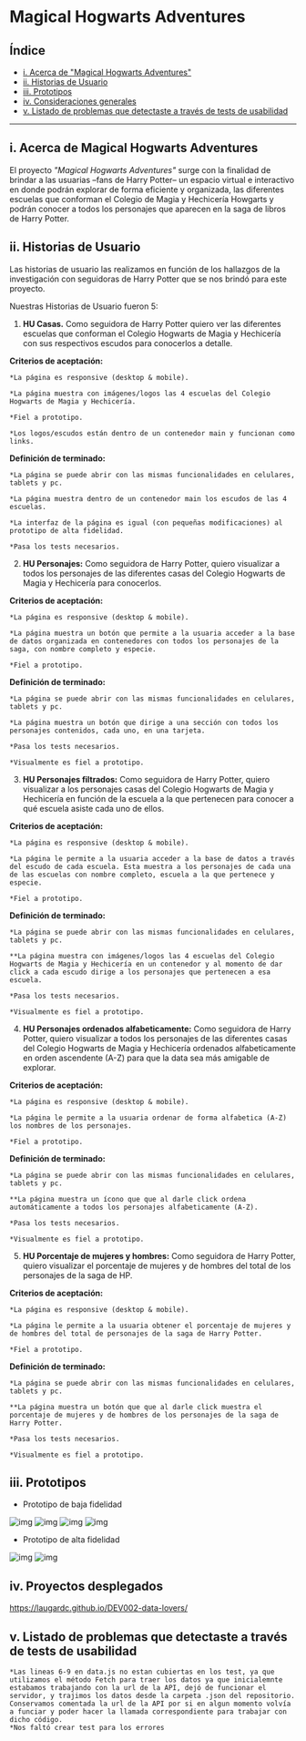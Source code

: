 # Magical Hogwarts Adventures

## Índice

* [i. Acerca de "Magical Hogwarts Adventures"](#1-acerca-de-Magical_Hogwarts-Adventures)
* [ii. Historias de Usuario](#2-historias-de-usuario)
* [iii. Prototipos](#3-prototipos)
* [iv. Consideraciones generales](#4-consideraciones-generales)
* [v. Listado de problemas que detectaste a través de tests de usabilidad](#v-listado-de-problemas-que-detectaste-a-través-de-tests-de-usabilidad)


***

## i. Acerca de Magical Hogwarts Adventures

El proyecto _"Magical Hogwarts Adventures"_ surge con la finalidad de brindar a las usuarias –fans de Harry Potter– un espacio virtual e interactivo en donde podrán explorar de forma eficiente y organizada, las diferentes escuelas que conforman el Colegio de Magia y Hechicería Howgarts y podrán conocer a todos los personajes que aparecen en la saga de libros de Harry Potter. 


## ii. Historias de Usuario

Las historias de usuario las realizamos en función de los hallazgos de la investigación con seguidoras de Harry Potter que se nos brindó para este proyecto.

Nuestras Historias de Usuario fueron 5:

1. **HU Casas.** Como seguidora de Harry Potter quiero ver las diferentes escuelas que conforman el Colegio Hogwarts de Magia y Hechicería con sus respectivos escudos para conocerlos a detalle. 

**Criterios de aceptación:** 

    *La página es responsive (desktop & mobile).

    *La página muestra con imágenes/logos las 4 escuelas del Colegio Hogwarts de Magia y Hechicería.

    *Fiel a prototipo.

    *Los logos/escudos están dentro de un contenedor main y funcionan como links.


**Definición de terminado:**

    *La página se puede abrir con las mismas funcionalidades en celulares, tablets y pc.

    *La página muestra dentro de un contenedor main los escudos de las 4 escuelas.

    *La interfaz de la página es igual (con pequeñas modificaciones) al prototipo de alta fidelidad.

    *Pasa los tests necesarios.


2. **HU Personajes:** Como seguidora de Harry Potter, quiero visualizar a todos los personajes de las diferentes casas del Colegio Hogwarts de Magia y Hechicería para conocerlos.

**Criterios de aceptación:** 

    *La página es responsive (desktop & mobile).

    *La página muestra un botón que permite a la usuaria acceder a la base de datos organizada en contenedores con todos los personajes de la saga, con nombre completo y especie.

    *Fiel a prototipo.

**Definición de terminado:**

    *La página se puede abrir con las mismas funcionalidades en celulares, tablets y pc.

    *La página muestra un botón que dirige a una sección con todos los personajes contenidos, cada uno, en una tarjeta.

    *Pasa los tests necesarios.

    *Visualmente es fiel a prototipo.

3. **HU Personajes filtrados:** Como seguidora de Harry Potter, quiero visualizar a los personajes  casas del Colegio Hogwarts de Magia y Hechicería  en función de la escuela a la que pertenecen para conocer a qué escuela asiste cada uno de ellos.

**Criterios de aceptación:** 

    *La página es responsive (desktop & mobile).

    *La página le permite a la usuaria acceder a la base de datos a través del escudo de cada escuela. Esta muestra a los personajes de cada una de las escuelas con nombre completo, escuela a la que pertenece y especie.

    *Fiel a prototipo.

**Definición de terminado:**

    *La página se puede abrir con las mismas funcionalidades en celulares, tablets y pc.

    **La página muestra con imágenes/logos las 4 escuelas del Colegio Hogwarts de Magia y Hechicería en un contenedor y al momento de dar click a cada escudo dirige a los personajes que pertenecen a esa escuela.

    *Pasa los tests necesarios.

    *Visualmente es fiel a prototipo.


4. **HU Personajes ordenados alfabeticamente:** Como seguidora de Harry Potter, quiero visualizar a todos los personajes de las diferentes casas del Colegio Hogwarts de Magia y Hechicería ordenados alfabeticamente en orden ascendente (A-Z) para que la data sea más amigable de explorar.

**Criterios de aceptación:** 

    *La página es responsive (desktop & mobile).

    *La página le permite a la usuaria ordenar de forma alfabetica (A-Z) los nombres de los personajes.

    *Fiel a prototipo.

**Definición de terminado:**

    *La página se puede abrir con las mismas funcionalidades en celulares, tablets y pc.

    **La página muestra un ícono que que al darle click ordena automáticamente a todos los personajes alfabeticamente (A-Z).

    *Pasa los tests necesarios.

    *Visualmente es fiel a prototipo.


5. **HU Porcentaje de mujeres y hombres:** Como seguidora de Harry Potter, quiero visualizar el porcentaje de mujeres y de hombres del total de los personajes de la saga de HP.

**Criterios de aceptación:** 

    *La página es responsive (desktop & mobile).

    *La página le permite a la usuaria obtener el porcentaje de mujeres y de hombres del total de personajes de la saga de Harry Potter.

    *Fiel a prototipo.

**Definición de terminado:**

    *La página se puede abrir con las mismas funcionalidades en celulares, tablets y pc.

    **La página muestra un botón que que al darle click muestra el porcentaje de mujeres y de hombres de los personajes de la saga de Harry Potter. 

    *Pasa los tests necesarios.

    *Visualmente es fiel a prototipo.

## iii. Prototipos

* Prototipo de baja fidelidad

![img](./src/images/Prototipos/HU%20Casas%20.png)
![img](./src/images/Prototipos/HU%20Personajes.png)
![img](./src/images/Prototipos/HU%20Personajes%20Filtrados.png)
![img](./src/images/Prototipos/HU%20Orden%20A-Z%20y%20HU%20Porcentajes.png)

* Prototipo de alta fidelidad

![img](./src/images/tinified/Prototipo%20alta%20fidelidad%20mobile.png)
![img](./src/images/tinified/Prototipo%20alta%20fidelidad%20desktop.png)

## iv. Proyectos desplegados

https://laugardc.github.io/DEV002-data-lovers/

## v. Listado de problemas que detectaste a través de tests de usabilidad
    *Las lineas 6-9 en data.js no estan cubiertas en los test, ya que utilizamos el método Fetch para traer los datos ya que inicialemnte estabamos trabajando con la url de la API, dejó de funcionar el servidor, y trajimos los datos desde la carpeta .json del repositorio. Conservamos comentada la url de la API por si en algun momento volvía a funciar y poder hacer la llamada correspondiente para trabajar con dicho código. 
    *Nos faltó crear test para los errores